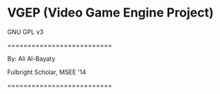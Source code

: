 # VGEP (Video Game Engine Project)

GNU GPL v3

==========================

By: Ali Al-Bayaty

Fulbright Scholar, MSEE '14

==========================
